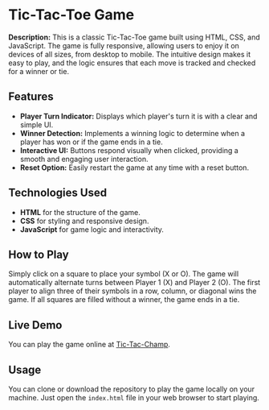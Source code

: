 # Tic-Tac-Toe Game

**Description:**
This is a classic Tic-Tac-Toe game built using HTML, CSS, and JavaScript. The game is fully responsive, allowing users to enjoy it on devices of all sizes, from desktop to mobile. The intuitive design makes it easy to play, and the logic ensures that each move is tracked and checked for a winner or tie.

## Features
- **Player Turn Indicator:** Displays which player's turn it is with a clear and simple UI.
- **Winner Detection:** Implements a winning logic to determine when a player has won or if the game ends in a tie.
- **Interactive UI:** Buttons respond visually when clicked, providing a smooth and engaging user interaction.
- **Reset Option:** Easily restart the game at any time with a reset button.

## Technologies Used
- **HTML** for the structure of the game.
- **CSS** for styling and responsive design.
- **JavaScript** for game logic and interactivity.

## How to Play
Simply click on a square to place your symbol (X or O). The game will automatically alternate turns between Player 1 (X) and Player 2 (O). The first player to align three of their symbols in a row, column, or diagonal wins the game. If all squares are filled without a winner, the game ends in a tie.

## Live Demo
You can play the game online at [Tic-Tac-Champ](https://tic-tac-champ.netlify.app/).

## Usage
You can clone or download the repository to play the game locally on your machine. Just open the `index.html` file in your web browser to start playing.
